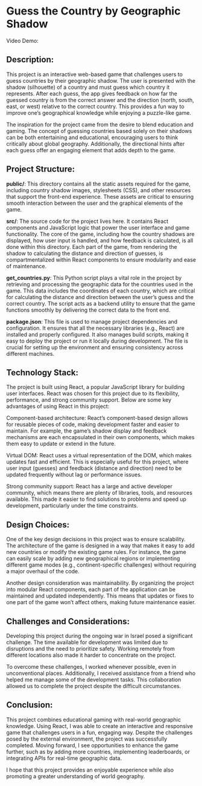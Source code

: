 # Guess the Country by Geographic Shadow
Video Demo: <URL HERE>
## Description:
This project is an interactive web-based game that challenges users to guess countries by their geographic shadow. The user is presented with the shadow (silhouette) of a country and must guess which country it represents. After each guess, the app gives feedback on how far the guessed country is from the correct answer and the direction (north, south, east, or west) relative to the correct country. This provides a fun way to improve one’s geographical knowledge while enjoying a puzzle-like game.

The inspiration for the project came from the desire to blend education and gaming. The concept of guessing countries based solely on their shadows can be both entertaining and educational, encouraging users to think critically about global geography. Additionally, the directional hints after each guess offer an engaging element that adds depth to the game.

## Project Structure:
**public/**: This directory contains all the static assets required for the game, including country shadow images, stylesheets (CSS), and other resources that support the front-end experience. These assets are critical to ensuring smooth interaction between the user and the graphical elements of the game.

**src/**: The source code for the project lives here. It contains React components and JavaScript logic that power the user interface and game functionality. The core of the game, including how the country shadows are displayed, how user input is handled, and how feedback is calculated, is all done within this directory. Each part of the game, from rendering the shadow to calculating the distance and direction of guesses, is compartmentalized within React components to ensure modularity and ease of maintenance.

**get_countries.py**: This Python script plays a vital role in the project by retrieving and processing the geographic data for the countries used in the game. This data includes the coordinates of each country, which are critical for calculating the distance and direction between the user’s guess and the correct country. The script acts as a backend utility to ensure that the game functions smoothly by delivering the correct data to the front end.

**package.json**: This file is used to manage project dependencies and configuration. It ensures that all the necessary libraries (e.g., React) are installed and properly configured. It also manages build scripts, making it easy to deploy the project or run it locally during development. The file is crucial for setting up the environment and ensuring consistency across different machines.

## Technology Stack:
The project is built using React, a popular JavaScript library for building user interfaces. React was chosen for this project due to its flexibility, performance, and strong community support. Below are some key advantages of using React in this project:

Component-based architecture: React’s component-based design allows for reusable pieces of code, making development faster and easier to maintain. For example, the game’s shadow display and feedback mechanisms are each encapsulated in their own components, which makes them easy to update or extend in the future.

Virtual DOM: React uses a virtual representation of the DOM, which makes updates fast and efficient. This is especially useful for this project, where user input (guesses) and feedback (distance and direction) need to be updated frequently without lag or performance issues.

Strong community support: React has a large and active developer community, which means there are plenty of libraries, tools, and resources available. This made it easier to find solutions to problems and speed up development, particularly under the time constraints.

## Design Choices:
One of the key design decisions in this project was to ensure scalability. The architecture of the game is designed in a way that makes it easy to add new countries or modify the existing game rules. For instance, the game can easily scale by adding new geographical regions or implementing different game modes (e.g., continent-specific challenges) without requiring a major overhaul of the code.

Another design consideration was maintainability. By organizing the project into modular React components, each part of the application can be maintained and updated independently. This means that updates or fixes to one part of the game won’t affect others, making future maintenance easier.

## Challenges and Considerations:
Developing this project during the ongoing war in Israel posed a significant challenge. The time available for development was limited due to disruptions and the need to prioritize safety. Working remotely from different locations also made it harder to concentrate on the project.

To overcome these challenges, I worked whenever possible, even in unconventional places. Additionally, I received assistance from a friend who helped me manage some of the development tasks. This collaboration allowed us to complete the project despite the difficult circumstances.

## Conclusion:
This project combines educational gaming with real-world geographic knowledge. Using React, I was able to create an interactive and responsive game that challenges users in a fun, engaging way. Despite the challenges posed by the external environment, the project was successfully completed. Moving forward, I see opportunities to enhance the game further, such as by adding more countries, implementing leaderboards, or integrating APIs for real-time geographic data.

I hope that this project provides an enjoyable experience while also promoting a greater understanding of world geography.

